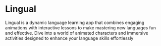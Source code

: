 # Lingual

Lingual is a dynamic language learning app that combines engaging animations with interactive lessons to make mastering new languages fun and effective. Dive into a world of animated characters and immersive activities designed to enhance your language skills effortlessly
